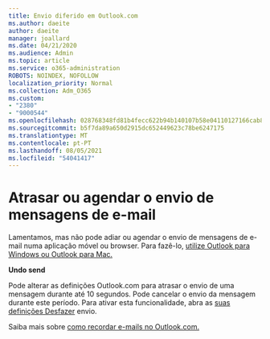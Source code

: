 ```yaml
---
title: Envio diferido em Outlook.com
ms.author: daeite
author: daeite
manager: joallard
ms.date: 04/21/2020
ms.audience: Admin
ms.topic: article
ms.service: o365-administration
ROBOTS: NOINDEX, NOFOLLOW
localization_priority: Normal
ms.collection: Adm_O365
ms.custom:
- "2380"
- "9000544"
ms.openlocfilehash: 028768348fd81b4fecc622b94b140107b58e04110127166cab8e92ce3ab33b36
ms.sourcegitcommit: b5f7da89a650d2915dc652449623c78be6247175
ms.translationtype: MT
ms.contentlocale: pt-PT
ms.lasthandoff: 08/05/2021
ms.locfileid: "54041417"
---
```

# <a name="delay-or-schedule-sending-email-messages"></a>Atrasar ou agendar o envio de mensagens de e-mail

Lamentamos, mas não pode adiar ou agendar o envio de mensagens de e-mail numa aplicação móvel ou browser. Para fazê-lo, [utilize Outlook para Windows ou Outlook para Mac.](https://products.office.com/outlook/email-and-calendar-software-microsoft-outlook)

**Undo send**

Pode alterar as definições Outlook.com para atrasar o envio de uma mensagem durante até 10 segundos. Pode cancelar o envio da mensagem durante este período. Para ativar esta funcionalidade, abra as [suas definições Desfazer](https://outlook.live.com/mail/options/mail/messageContent/undoSend) envio.

Saiba mais sobre [como recordar e-mails no Outlook.com.](https://support.office.com/article/c069ddde-5282-4085-8f4c-d7b133324f8a?wt.mc_id=Office_Outlook_com_Alchemy)